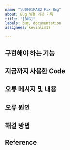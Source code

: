 ```yaml
---
name: "\U0001FAB2 Fix Bug"
about: Bug 해결 과정 기록
title: "[BUG]"
labels: bug, documentation
assignees: kevinlim17

---
```


## 구현해야 하는 기능
## 지금까지 사용한 Code
## 오류 메시지 및 내용
## 오류 원인
## 해결 방법
## Reference
